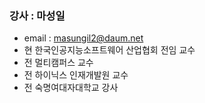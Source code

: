 ### 강사 : 마성일 
- email : masungil2@daum.net 
- 현 한국인공지능소프트웨어 산업협회 전임 교수
- 전 멀티캠퍼스 교수 
- 전 하이닉스 인재개발원 교수 
- 전 숙명여대자대학교 강사

